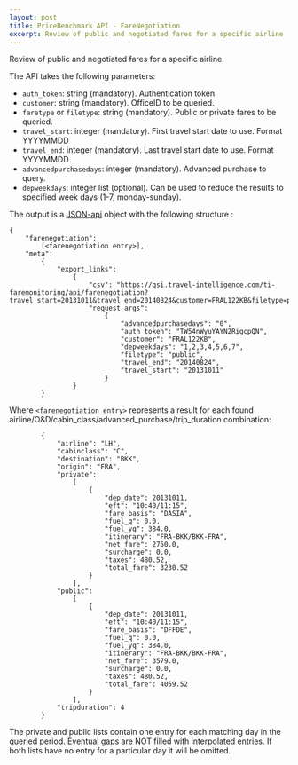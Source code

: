 ```yaml
---
layout: post
title: PriceBenchmark API - FareNegotiation
excerpt: Review of public and negotiated fares for a specific airline
---
```


Review of public and negotiated fares for a specific airline.

The API takes the following parameters:
* `auth_token`: string (mandatory). Authentication token
* `customer`: string (mandatory). OfficeID to be queried.
* `faretype` or `filetype`: string (mandatory). Public or private fares to be queried.
* `travel_start`: integer (mandatory). First travel start date to use. Format YYYYMMDD
* `travel_end`: integer (mandatory). Last travel start date to use. Format YYYYMMDD
* `advancedpurchasedays`: integer (mandatory). Advanced purchase to query.
* `depweekdays`: integer list (optional). Can be used to reduce the results to specified week days (1-7, monday-sunday).

The output is a [JSON-api](http://jsonapi.org/format/) object with the following structure :

	{
		"farenegotiation": 
			[<farenegotiation entry>], 
		"meta": 
			{
				"export_links": 
					{
						"csv": "https://qsi.travel-intelligence.com/ti-faremonitoring/api/farenegotiation?travel_start=20131011&travel_end=20140824&customer=FRAL122KB&filetype=public&advancedpurchasedays=0&depweekdays=1%2C2%2C3%2C4%2C5%2C6%2C7&auth_token=TW54nWyuYAYN2RigcpQN&export=csv"}, 
						"request_args": 
							{
								"advancedpurchasedays": "0", 
								"auth_token": "TW54nWyuYAYN2RigcpQN", 
								"customer": "FRAL122KB", 
								"depweekdays": "1,2,3,4,5,6,7", 
								"filetype": "public", 
								"travel_end": "20140824", 
								"travel_start": "20131011"
							}
					}
			}

Where `<farenegotiation entry>` represents a result for each found airline/O&D/cabin_class/advanced_purchase/trip_duration combination:

			{
				"airline": "LH", 
				"cabinclass": "C", 
				"destination": "BKK", 
				"origin": "FRA", 
				"private": 
					[
						{
							"dep_date": 20131011, 
							"eft": "10:40/11:15", 
							"fare_basis": "DASIA", 
							"fuel_q": 0.0, 
							"fuel_yq": 384.0, 
							"itinerary": "FRA-BKK/BKK-FRA", 
							"net_fare": 2750.0, 
							"surcharge": 0.0, 
							"taxes": 480.52, 
							"total_fare": 3230.52
						}
					], 
				"public": 
					[
						{
							"dep_date": 20131011, 
							"eft": "10:40/11:15", 
							"fare_basis": "DFFDE", 
							"fuel_q": 0.0, 
							"fuel_yq": 384.0, 
							"itinerary": "FRA-BKK/BKK-FRA", 
							"net_fare": 3579.0, 
							"surcharge": 0.0, 
							"taxes": 480.52, 
							"total_fare": 4059.52
						}
					], 
				"tripduration": 4
			}

The private and public lists contain one entry for each matching day in the queried period. Eventual gaps are NOT filled with interpolated entries. If both lists have no entry for a particular day it will be omitted.
